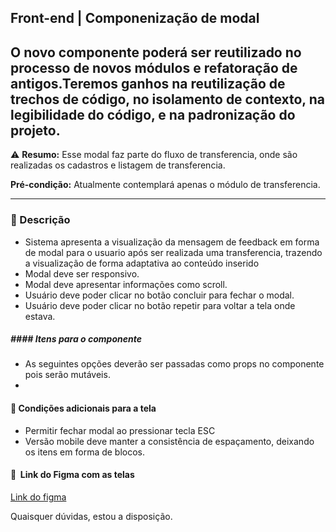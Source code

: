 
## Front-end | Componenização de modal

## O novo componente poderá ser reutilizado no processo de novos módulos e refatoração de antigos.Teremos ganhos na reutilização de trechos de código, no isolamento de contexto, na legibilidade do código, e na padronização do projeto.


:warning: **Resumo:** Esse modal faz parte do fluxo de transferencia, onde são realizadas os cadastros e listagem de transferencia.

**Pré-condição:** Atualmente contemplará apenas o módulo de transferencia.


---
### :pushpin: Descrição
- Sistema apresenta a visualização da mensagem de feedback em forma de modal para o usuario após ser realizada uma transferencia, trazendo a visualização de forma adaptativa ao conteúdo inserido
- Modal deve ser responsivo.
- Modal deve apresentar informações como scroll.
- Usuário deve poder clicar no botão concluir para fechar o modal.
- Usuário deve poder clicar no botão repetir para voltar a tela onde estava.


#####  #### Itens para o componente
- As seguintes opções deverão ser passadas como props no componente pois serão mutáveis.
- 

#### :rocket: Condições adicionais para a tela

- Permitir fechar modal ao pressionar tecla ESC
- Versão mobile deve manter a consistência de espaçamento, deixando os itens em forma de blocos.


#### :art:  Link do Figma com as telas

[Link do figma](https://www.figma.com/file/pGtyzO2u6O1zFWfYRspxE8/Venda-entre-filiais?node-id=3008%3A1662)

Quaisquer dúvidas, estou a disposição.
